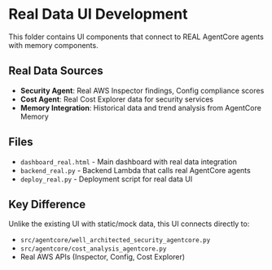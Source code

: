 # Real Data UI Development

This folder contains UI components that connect to REAL AgentCore agents with memory components.

## Real Data Sources
- **Security Agent**: Real AWS Inspector findings, Config compliance scores
- **Cost Agent**: Real Cost Explorer data for security services
- **Memory Integration**: Historical data and trend analysis from AgentCore Memory

## Files
- `dashboard_real.html` - Main dashboard with real data integration
- `backend_real.py` - Backend Lambda that calls real AgentCore agents
- `deploy_real.py` - Deployment script for real data UI

## Key Difference
Unlike the existing UI with static/mock data, this UI connects directly to:
- `src/agentcore/well_architected_security_agentcore.py` 
- `src/agentcore/cost_analysis_agentcore.py`
- Real AWS APIs (Inspector, Config, Cost Explorer)
